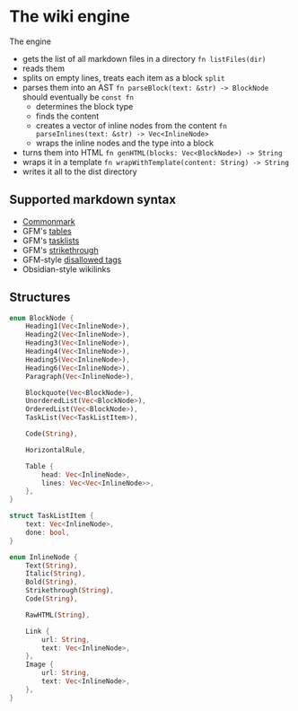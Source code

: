 # The wiki engine

The engine
- gets the list of all markdown files in a directory `fn listFiles(dir)`
- reads them
- splits on empty lines, treats each item as a block `split`
- parses them into an AST `fn parseBlock(text: &str) -> BlockNode` should eventually be `const fn`
  - determines the block type
  - finds the content
  - creates a vector of inline nodes from the content `fn parseInlines(text: &str) -> Vec<InlineNode>`
  - wraps the inline nodes and the type into a block
- turns them into HTML `fn genHTML(blocks: Vec<BlockNode>) -> String`
- wraps it in a template `fn wrapWithTemplate(content: String) -> String`
- writes it all to the dist directory

## Supported markdown syntax

- [Commonmark](https://commonmark.org/help)
- GFM's [tables](https://github.github.com/gfm/#tables-extension-)
- GFM's [tasklists](https://github.github.com/gfm/#task-list-items-extension-)
- GFM's [strikethrough](https://github.github.com/gfm/#strikethrough-extension-)
- GFM-style [disallowed tags](https://github.github.com/gfm/#disallowed-raw-html-extension-)
- Obsidian-style wikilinks

## Structures

```rust
enum BlockNode {
    Heading1(Vec<InlineNode>),
    Heading2(Vec<InlineNode>),
    Heading3(Vec<InlineNode>),
    Heading4(Vec<InlineNode>),
    Heading5(Vec<InlineNode>),
    Heading6(Vec<InlineNode>),
    Paragraph(Vec<InlineNode>),

    Blockquote(Vec<BlockNode>),
    UnorderedList(Vec<BlockNode>),
    OrderedList(Vec<BlockNode>),
    TaskList(Vec<TaskListItem>),

    Code(String),

    HorizontalRule,

    Table {
        head: Vec<InlineNode>,
        lines: Vec<Vec<InlineNode>>,
    },
}

struct TaskListItem {
    text: Vec<InlineNode>,
    done: bool,
}

enum InlineNode {
    Text(String),
    Italic(String),
    Bold(String),
    Strikethrough(String),
    Code(String),

    RawHTML(String),

    Link {
        url: String,
        text: Vec<InlineNode>,
    },
    Image {
        url: String,
        text: Vec<InlineNode>,
    },
}
```
